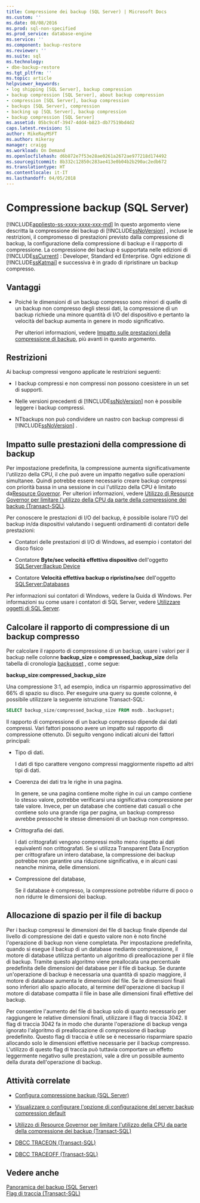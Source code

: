 ```yaml
---
title: Compressione dei backup (SQL Server) | Microsoft Docs
ms.custom: ''
ms.date: 08/08/2016
ms.prod: sql-non-specified
ms.prod_service: database-engine
ms.service: ''
ms.component: backup-restore
ms.reviewer: ''
ms.suite: sql
ms.technology:
- dbe-backup-restore
ms.tgt_pltfrm: ''
ms.topic: article
helpviewer_keywords:
- log shipping [SQL Server], backup compression
- backup compression [SQL Server], about backup compression
- compression [SQL Server], backup compression
- backups [SQL Server], compression
- backing up [SQL Server], backup compression
- backup compression [SQL Server]
ms.assetid: 05bc9c4f-3947-4dd4-b823-db77519bd4d2
caps.latest.revision: 51
author: MikeRayMSFT
ms.author: mikeray
manager: craigg
ms.workload: On Demand
ms.openlocfilehash: d6b872e7f53e28ae0261a2672ae977218d174492
ms.sourcegitcommit: 8b332c12850c283ae413e0b04b2b290ac2edb672
ms.translationtype: HT
ms.contentlocale: it-IT
ms.lasthandoff: 04/05/2018
---
```

# <a name="backup-compression-sql-server"></a>Compressione backup (SQL Server)
[!INCLUDE[appliesto-ss-xxxx-xxxx-xxx-md](../../includes/appliesto-ss-xxxx-xxxx-xxx-md.md)]
  In questo argomento viene descritta la compressione dei backup di [!INCLUDE[ssNoVersion](../../includes/ssnoversion-md.md)] , incluse le restrizioni, il compromesso di prestazioni previsto dalla compressione di backup, la configurazione della compressione di backup e il rapporto di compressione.  La compressione dei backup è supportata nelle edizioni di [!INCLUDE[ssCurrent](../../includes/sscurrent-md.md)] : Developer, Standard ed Enterprise.  Ogni edizione di [!INCLUDE[ssKatmai](../../includes/sskatmai-md.md)] e successiva è in grado di ripristinare un backup compresso. 
 
  
##  <a name="Benefits"></a> Vantaggi  
  
-   Poiché le dimensioni di un backup compresso sono minori di quelle di un backup non compresso degli stessi dati, la compressione di un backup richiede una minore quantità di I/O del dispositivo e pertanto la velocità del backup aumenta in genere in modo significativo.  
  
     Per ulteriori informazioni, vedere [Impatto sulle prestazioni della compressione di backup](#PerfImpact), più avanti in questo argomento.  
  
  
##  <a name="Restrictions"></a> Restrizioni  
 Ai backup compressi vengono applicate le restrizioni seguenti:  
  
-   I backup compressi e non compressi non possono coesistere in un set di supporti.  
  
-   Nelle versioni precedenti di [!INCLUDE[ssNoVersion](../../includes/ssnoversion-md.md)] non è possibile leggere i backup compressi.  
  
-   NTbackups non può condividere un nastro con backup compressi di [!INCLUDE[ssNoVersion](../../includes/ssnoversion-md.md)] .  
  
  
##  <a name="PerfImpact"></a> Impatto sulle prestazioni della compressione di backup  
 Per impostazione predefinita, la compressione aumenta significativamente l'utilizzo della CPU, il che può avere un impatto negativo sulle operazioni simultanee. Quindi potrebbe essere necessario creare backup compressi con priorità bassa in una sessione in cui l'utilizzo della CPU è limitato da[Resource Governor](../../relational-databases/resource-governor/resource-governor.md). Per ulteriori informazioni, vedere [Utilizzo di Resource Governor per limitare l'utilizzo della CPU da parte della compressione dei backup &#40;Transact-SQL&#41;](../../relational-databases/backup-restore/use-resource-governor-to-limit-cpu-usage-by-backup-compression-transact-sql.md).  
  
 Per conoscere le prestazioni di I/O del backup, è possibile isolare l'I/O del backup in/da dispositivi valutando i seguenti ordinamenti di contatori delle prestazioni:  
  
-   Contatori delle prestazioni di I/O di Windows, ad esempio i contatori del disco fisico  
  
-   Contatore **Byte/sec velocità effettiva dispositivo** dell'oggetto [SQLServer:Backup Device](../../relational-databases/performance-monitor/sql-server-backup-device-object.md)  
  
-   Contatore **Velocità effettiva backup o ripristino/sec** dell'oggetto [SQLServer:Databases](../../relational-databases/performance-monitor/sql-server-databases-object.md)  
  
 Per informazioni sui contatori di Windows, vedere la Guida di Windows. Per informazioni su come usare i contatori di SQL Server, vedere [Utilizzare oggetti di SQL Server](../../relational-databases/performance-monitor/use-sql-server-objects.md).  
  
   
##  <a name="CompressionRatio"></a> Calcolare il rapporto di compressione di un backup compresso  
 Per calcolare il rapporto di compressione di un backup, usare i valori per il backup nelle colonne **backup_size** e **compressed_backup_size** della tabella di cronologia [backupset](../../relational-databases/system-tables/backupset-transact-sql.md) , come segue:  
  
 **backup_size**:**compressed_backup_size**  
  
 Una compressione 3:1, ad esempio, indica un risparmio approssimativo del 66% di spazio su disco. Per eseguire una query su queste colonne, è possibile utilizzare la seguente istruzione Transact-SQL:  
  
```sql  
SELECT backup_size/compressed_backup_size FROM msdb..backupset;  
```  
  
 Il rapporto di compressione di un backup compresso dipende dai dati compressi. Vari fattori possono avere un impatto sul rapporto di compressione ottenuto. Di seguito vengono indicati alcuni dei fattori principali:  
  
-   Tipo di dati.  
  
     I dati di tipo carattere vengono compressi maggiormente rispetto ad altri tipi di dati.  
  
-   Coerenza dei dati tra le righe in una pagina.  
  
     In genere, se una pagina contiene molte righe in cui un campo contiene lo stesso valore, potrebbe verificarsi una significativa compressione per tale valore. Invece, per un database che contiene dati casuali o che contiene solo una grande riga per pagina, un backup compresso avrebbe pressoché le stesse dimensioni di un backup non compresso.  
  
-   Crittografia dei dati.  
  
     I dati crittografati vengono compressi molto meno rispetto ai dati equivalenti non crittografati. Se si utilizza Transparent Data Encryption per crittografare un intero database, la compressione dei backup potrebbe non garantire una riduzione significativa, e in alcuni casi neanche minima, delle dimensioni.  
  
-   Compressione del database,  
  
     Se il database è compresso, la compressione potrebbe ridurre di poco o non ridurre le dimensioni dei backup.  
  
  
##  <a name="Allocation"></a> Allocazione di spazio per il file di backup  
 Per i backup compressi le dimensioni dei file di backup finale dipende dal livello di compressione dei dati e questo valore non è noto finché l'operazione di backup non viene completata.  Per impostazione predefinita, quando si esegue il backup di un database mediante compressione, il motore di database utilizza pertanto un algoritmo di preallocazione per il file di backup. Tramite questo algoritmo viene preallocata una percentuale predefinita delle dimensioni del database per il file di backup. Se durante un'operazione di backup è necessaria una quantità di spazio maggiore, il motore di database aumenta le dimensioni del file. Se le dimensioni finali sono inferiori allo spazio allocato, al termine dell'operazione di backup il motore di database compatta il file in base alle dimensioni finali effettive del backup.  
  
 Per consentire l'aumento del file di backup solo di quanto necessario per raggiungere le relative dimensioni finali, utilizzare il flag di traccia 3042. Il flag di traccia 3042 fa in modo che durante l'operazione di backup venga ignorato l'algoritmo di preallocazione di compressione di backup predefinito. Questo flag di traccia è utile se è necessario risparmiare spazio allocando solo le dimensioni effettive necessarie per il backup compresso. L'utilizzo di questo flag di traccia può tuttavia comportare un effetto leggermente negativo sulle prestazioni, vale a dire un possibile aumento della durata dell'operazione di backup.  
  
##  <a name="RelatedTasks"></a> Attività correlate  
  
-   [Configura compressione backup &#40;SQL Server&#41;](../../relational-databases/backup-restore/configure-backup-compression-sql-server.md)  
  
-   [Visualizzare o configurare l'opzione di configurazione del server backup compression default](../../database-engine/configure-windows/view-or-configure-the-backup-compression-default-server-configuration-option.md)  
  
-   [Utilizzo di Resource Governor per limitare l'utilizzo della CPU da parte della compressione dei backup &#40;Transact-SQL&#41;](../../relational-databases/backup-restore/use-resource-governor-to-limit-cpu-usage-by-backup-compression-transact-sql.md)  
  
-   [DBCC TRACEON &#40;Transact-SQL&#41;](../../t-sql/database-console-commands/dbcc-traceon-transact-sql.md)  
  
-   [DBCC TRACEOFF &#40;Transact-SQL&#41;](../../t-sql/database-console-commands/dbcc-traceoff-transact-sql.md)  
  
## <a name="see-also"></a>Vedere anche  
 [Panoramica del backup &#40;SQL Server&#41;](../../relational-databases/backup-restore/backup-overview-sql-server.md)   
 [Flag di traccia &#40;Transact-SQL&#41;](../../t-sql/database-console-commands/dbcc-traceon-trace-flags-transact-sql.md)  
  
  
